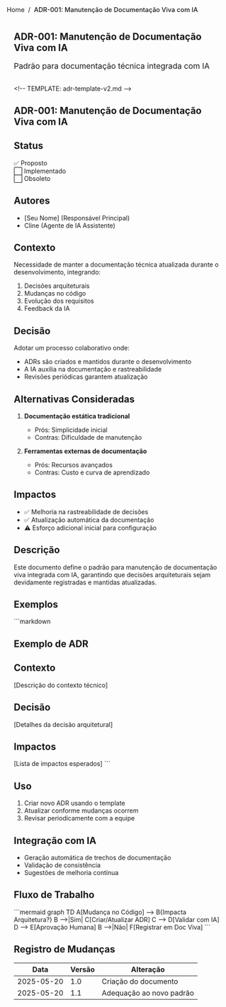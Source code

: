 <nav class="breadcrumbs">
  <a href="/index.html">Home</a>
  <span class="separator">/</span>
  <span class="current">ADR-001: Manutenção de Documentação Viva com IA</span>
</nav>

<article class="documentation-content">
  <h1>ADR-001: Manutenção de Documentação Viva com IA</h1>
  
  <p class="description">Padrão para documentação técnica integrada com IA</p>

  
&lt;!-- TEMPLATE: adr-template-v2.md --&gt;

# ADR-001: Manutenção de Documentação Viva com IA

## Status
✅ Proposto  
⬜ Implementado  
⬜ Obsoleto

## Autores
- [Seu Nome] (Responsável Principal)
- Cline (Agente de IA Assistente)

## Contexto
Necessidade de manter a documentação técnica atualizada durante o desenvolvimento, integrando:
1. Decisões arquiteturais
2. Mudanças no código
3. Evolução dos requisitos
4. Feedback da IA

## Decisão
Adotar um processo colaborativo onde:
- ADRs são criados e mantidos durante o desenvolvimento
- A IA auxilia na documentação e rastreabilidade
- Revisões periódicas garantem atualização

## Alternativas Consideradas
1. **Documentação estática tradicional**
   - Prós: Simplicidade inicial
   - Contras: Dificuldade de manutenção

2. **Ferramentas externas de documentação**
   - Prós: Recursos avançados
   - Contras: Custo e curva de aprendizado

## Impactos
- ✅ Melhoria na rastreabilidade de decisões
- ✅ Atualização automática da documentação
- ⚠️ Esforço adicional inicial para configuração

## Descrição
Este documento define o padrão para manutenção de documentação viva integrada com IA, garantindo que decisões arquiteturais sejam devidamente registradas e mantidas atualizadas.

## Exemplos
&#x60;&#x60;&#x60;markdown
# Exemplo de ADR
## Contexto
[Descrição do contexto técnico]

## Decisão
[Detalhes da decisão arquitetural]

## Impactos
[Lista de impactos esperados]
&#x60;&#x60;&#x60;

## Uso
1. Criar novo ADR usando o template
2. Atualizar conforme mudanças ocorrem
3. Revisar periodicamente com a equipe

## Integração com IA
- Geração automática de trechos de documentação
- Validação de consistência
- Sugestões de melhoria contínua

## Fluxo de Trabalho
&#x60;&#x60;&#x60;mermaid
graph TD
    A[Mudança no Código] --&gt; B{Impacta Arquitetura?}
    B --&gt;|Sim| C[Criar/Atualizar ADR]
    C --&gt; D[Validar com IA]
    D --&gt; E[Aprovação Humana]
    B --&gt;|Não| F[Registrar em Doc Viva]
&#x60;&#x60;&#x60;

## Registro de Mudanças
| Data       | Versão | Alteração               |
|------------|--------|-------------------------|
| 2025-05-20 | 1.0    | Criação do documento    |
| 2025-05-20 | 1.1    | Adequação ao novo padrão |

</article>

<style>
.breadcrumbs {
  display: flex;
  align-items: center;
  gap: 0.5rem;
  font-size: 0.9rem;
  color: var(--text-secondary);
  margin-bottom: 2rem;
  padding-bottom: 0.5rem;
  border-bottom: 1px solid var(--border-color);
}

.breadcrumbs a {
  color: var(--link-color);
  text-decoration: none;
  transition: color 0.2s;
}

.breadcrumbs a:hover {
  color: var(--link-hover-color);
  text-decoration: underline;
}

.separator {
  color: var(--text-tertiary);
}

.current {
  font-weight: 500;
  color: var(--text-primary);
}

.documentation-content {
  max-width: 800px;
  margin: 0 auto;
  padding: 0 1rem;
}

.description {
  font-size: 1.1rem;
  color: var(--text-secondary);
  margin-bottom: 2rem;
}
</style>
